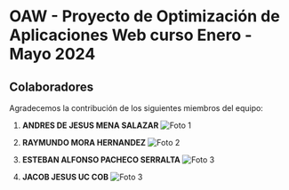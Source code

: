 # OAW - Proyecto de Optimización de Aplicaciones Web curso Enero - Mayo 2024

## Colaboradores
Agradecemos la contribución de los siguientes miembros del equipo:

1. **ANDRES DE JESUS MENA SALAZAR**
   ![Foto 1](enlace-a-foto-1)

2. **RAYMUNDO MORA HERNANDEZ**
   ![Foto 2](enlace-a-foto-2)

3. **ESTEBAN ALFONSO PACHECO SERRALTA**
   ![Foto 3](enlace-a-foto-3)

4. **JACOB JESUS UC COB**
   ![Foto 3](enlace-a-foto-3)
